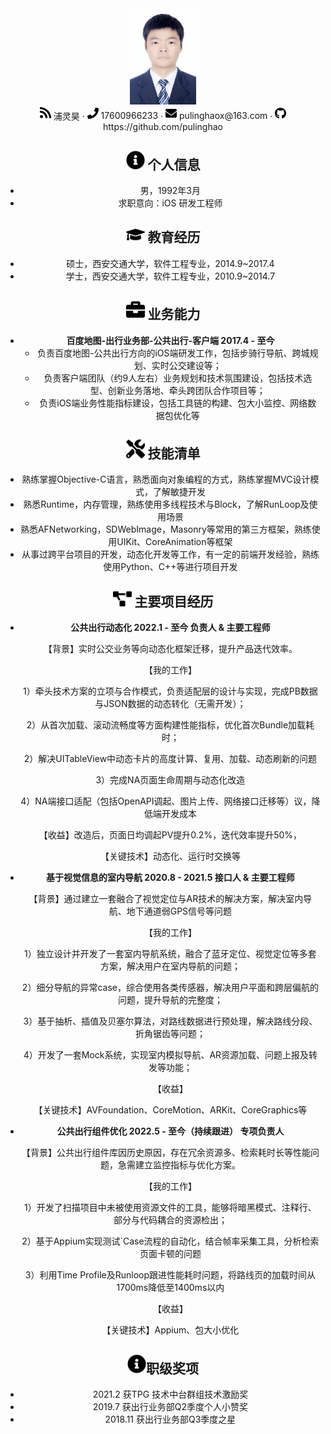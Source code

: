 <center>
  <div>
    <img src="assets/DSC_3902_meitu.jpg" alt="DSC_3902_meitu" style="zoom: 15%;" />
    <div>
      <img src="assets/rss-solid.svg" width="18px">
      <span>浦灵昊</span>
       ·
     <span>
         <img src="assets/phone-solid.svg" width="18px">
         17600966233
     </span>
     ·
     <span>
         <img src="assets/envelope-solid.svg" width="18px">
         pulinghaox@163.com
     </span>
      ·
      <img src="assets/github-brands.svg" width="18px">
      <span>https://github.com/pulinghao</span>
 </div>




 ## <img src="assets/info-circle-solid.svg" width="30px"> 个人信息 

 - 男，1992年3月
 - 求职意向：iOS 研发工程师

## <img src="assets/graduation-cap-solid.svg" width="30px"> 教育经历

- 硕士，西安交通大学，软件工程专业，2014.9~2017.4
- 学士，西安交通大学，软件工程专业，2010.9~2014.7

## <img src="assets/briefcase-solid.svg" width="30px"> 业务能力

- **百度地图-出行业务部-公共出行-客户端      2017.4 - 至今**
   - 负责百度地图-公共出行方向的iOS端研发工作，包括步骑行导航、跨城规划、实时公交建设等；
   - 负责客户端团队（约9人左右）业务规划和技术氛围建设，包括技术选型、创新业务落地、牵头跨团队合作项目等；
   - 负责iOS端业务性能指标建设，包括工具链的构建、包大小监控、网络数据包优化等


## <img src="assets/tools-solid.svg" width="30px"> 技能清单

- 熟练掌握Objective-C语言，熟悉面向对象编程的方式，熟练掌握MVC设计模式，了解敏捷开发
- 熟悉Runtime，内存管理，熟练使用多线程技术与Block，了解RunLoop及使用场景
- 熟悉AFNetworking，SDWebImage，Masonry等常用的第三方框架，熟练使用UIKit、CoreAnimation等框架
- 从事过跨平台项目的开发，动态化开发等工作，有一定的前端开发经验，熟练使用Python、C++等进行项目开发

## <img src="assets/project-diagram-solid.svg" width="30px"> 主要项目经历

- **公共出行动态化                                       2022.1 - 至今                                                      负责人 & 主要工程师**

  【背景】实时公交业务等向动态化框架迁移，提升产品迭代效率。

  【我的工作】

  1）牵头技术方案的立项与合作模式，负责适配层的设计与实现，完成PB数据与JSON数据的动态转化（无需开发）；

  2）从首次加载、滚动流畅度等方面构建性能指标，优化首次Bundle加载耗时；

  2）解决UITableView中动态卡片的高度计算、复用、加载、动态刷新的问题

  3）完成NA页面生命周期与动态化改造

  4）NA端接口适配（包括OpenAPI调起、图片上传、网络接口迁移等）议，降低端开发成本

  【收益】改造后，页面日均调起PV提升0.2%，迭代效率提升50%，

  【关键技术】动态化、运行时交换等

- **基于视觉信息的室内导航                      2020.8 - 2021.5                                                    接口人 & 主要工程师**

  【背景】通过建立一套融合了视觉定位与AR技术的解决方案，解决室内导航、地下通道弱GPS信号等问题

  【我的工作】

  1）独立设计并开发了一套室内导航系统，融合了蓝牙定位、视觉定位等多套方案，解决用户在室内导航的问题；

  2）细分导航的异常case，综合使用各类传感器，解决用户平面和跨层偏航的问题，提升导航的完整度；

  3）基于抽析、插值及⻉塞尔算法，对路线数据进行预处理，解决路线分段、折角锯齿等问题；

  4）开发了一套Mock系统，实现室内模拟导航、AR资源加载、问题上报及转发等功能；

  【收益】

  【关键技术】AVFoundation、CoreMotion、ARKit、CoreGraphics等

  

- **公共出行组件优化                             2022.5 - 至今（持续跟进）                                    专项负责人**

  【背景】公共出行组件库因历史原因，存在冗余资源多、检索耗时长等性能问题，急需建立监控指标与优化方案。

  【我的工作】

  1）开发了扫描项目中未被使用资源文件的工具，能够将暗黑模式、注释行、部分与代码耦合的资源检出；

  2）基于Appium实现测试`Case流程的自动化，结合帧率采集工具，分析检索页面卡顿的问题
  
  3）利用Time Profile及Runloop跟进性能耗时问题，将路线页的加载时间从1700ms降低至1400ms以内
  
  【收益】
  
  【关键技术】Appium、包大小优化

##  <img src="assets/info-circle-solid.svg" width="30px">职级奖项

- 2021.2 获TPG 技术中台群组技术激励奖
- 2019.7 获出行业务部Q2季度个人小赞奖
- 2018.11 获出行业务部Q3季度之星

